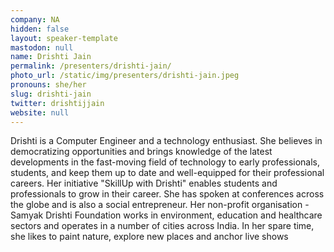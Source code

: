 ```yaml
---
company: NA
hidden: false
layout: speaker-template
mastodon: null
name: Drishti Jain
permalink: /presenters/drishti-jain/
photo_url: /static/img/presenters/drishti-jain.jpeg
pronouns: she/her
slug: drishti-jain
twitter: drishtijjain
website: null
---
```


Drishti is a Computer Engineer and a technology enthusiast. She believes in democratizing opportunities and brings knowledge of the latest developments in the fast-moving field of technology to early professionals, students, and keep them up to date and well-equipped for their professional careers. Her initiative "SkillUp with Drishti" enables students and professionals to grow in their career.
She has spoken at conferences across the globe and is also a social entrepreneur. Her non-profit organisation - Samyak Drishti Foundation works in environment, education and healthcare sectors and operates in a number of cities across India.
In her spare time, she likes to paint nature, explore new places and anchor live shows
